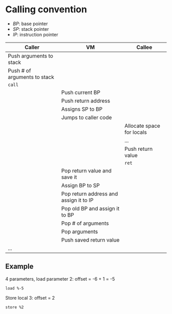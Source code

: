 # Calling convention

* *BP*: base pointer
* *SP*: stack pointer
* *IP*: instruction pointer

| Caller | VM | Callee |
|--------|----|--------|
| Push arguments to stack |||
| Push # of arguments to stack |||
| `call` |||
|| Push current BP ||
|| Push return address ||
|| Assigns SP to BP ||
|| Jumps to caller code ||
||| Allocate space for locals |
||| ... |
||| Push return value |
||| `ret` |
|| Pop return value and save it ||
|| Assign BP to SP ||
|| Pop return address and assign it to IP ||
|| Pop old BP and assign it to BP ||
|| Pop # of arguments ||
|| Pop arguments ||
|| Push saved return value ||
| ... |||

## Example
4 parameters, load parameter 2: offset = -6 + 1 = -5
```
load %-5
```
Store local 3: offset = 2
```
store %2
```
